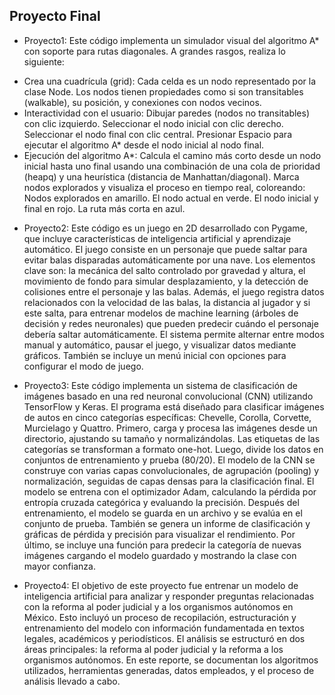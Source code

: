 ## Proyecto Final
+ Proyecto1:
Este código implementa un simulador visual del algoritmo A* con soporte para rutas diagonales. A grandes rasgos, realiza lo siguiente:
- Crea una cuadrícula (grid):
Cada celda es un nodo representado por la clase Node. Los nodos tienen propiedades como si son transitables (walkable), su posición, y conexiones con nodos vecinos.
- Interactividad con el usuario:
Dibujar paredes (nodos no transitables) con clic izquierdo.
Seleccionar el nodo inicial con clic derecho.
Seleccionar el nodo final con clic central.
Presionar Espacio para ejecutar el algoritmo A* desde el nodo inicial al nodo final.
- Ejecución del algoritmo A*:
Calcula el camino más corto desde un nodo inicial hasta uno final usando una combinación de una cola de prioridad (heapq) y una heurística (distancia de Manhattan/diagonal).
Marca nodos explorados y visualiza el proceso en tiempo real, coloreando:
Nodos explorados en amarillo.
El nodo actual en verde.
El nodo inicial y final en rojo.
La ruta más corta en azul.

+ Proyecto2:
Este código es un juego en 2D desarrollado con Pygame, que incluye características de inteligencia artificial y aprendizaje automático.
El juego consiste en un personaje que puede saltar para evitar balas disparadas automáticamente por una nave. 
Los elementos clave son: la mecánica del salto controlado por gravedad y altura, el movimiento de fondo para simular desplazamiento, y la 
detección de colisiones entre el personaje y las balas. Además, el juego registra datos relacionados con la velocidad de las balas, 
la distancia al jugador y si este salta, para entrenar modelos de machine learning (árboles de decisión y redes neuronales) que pueden predecir 
cuándo el personaje debería saltar automáticamente. El sistema permite alternar entre modos manual y automático, pausar el juego, y visualizar datos mediante gráficos. 
También se incluye un menú inicial con opciones para configurar el modo de juego.

+ Proyecto3:
Este código implementa un sistema de clasificación de imágenes basado en una red neuronal convolucional (CNN) utilizando TensorFlow y Keras.
El programa está diseñado para clasificar imágenes de autos en cinco categorías específicas: Chevelle, Corolla, Corvette, Murcielago y Quattro. Primero,
carga y procesa las imágenes desde un directorio, ajustando su tamaño y normalizándolas. Las etiquetas de las categorías se transforman a formato one-hot. 
Luego, divide los datos en conjuntos de entrenamiento y prueba (80/20). El modelo de la CNN se construye con varias capas convolucionales, de agrupación 
(pooling) y normalización, seguidas de capas densas para la clasificación final. El modelo se entrena con el optimizador Adam, calculando la pérdida por entropía 
cruzada categórica y evaluando la precisión. Después del entrenamiento, el modelo se guarda en un archivo y se evalúa en el conjunto de prueba. También se genera 
un informe de clasificación y gráficas de pérdida y precisión para visualizar el rendimiento. Por último, se incluye una función para predecir la categoría de nuevas 
imágenes cargando el modelo guardado y mostrando la clase con mayor confianza.

+ Proyecto4:
El objetivo de este proyecto fue entrenar un modelo de inteligencia artificial para analizar y
responder preguntas relacionadas con la reforma al poder judicial y a los organismos autónomos en
México. Esto incluyó un proceso de recopilación, estructuración y entrenamiento del modelo con
información fundamentada en textos legales, académicos y periodísticos.
El análisis se estructuró en dos áreas principales: la reforma al poder judicial y la reforma a los
organismos autónomos. En este reporte, se documentan los algoritmos utilizados, herramientas
generadas, datos empleados, y el proceso de análisis llevado a cabo.

